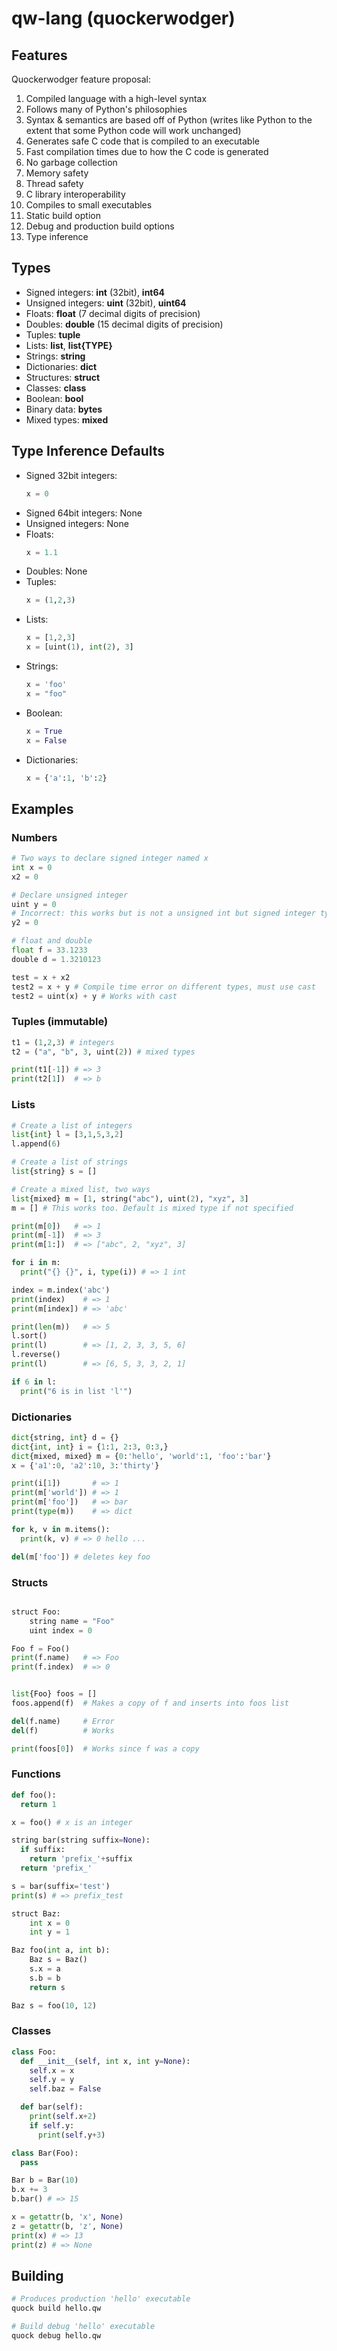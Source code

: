 # qw-lang (quockerwodger)

## Features

Quockerwodger feature proposal:
1. Compiled language with a high-level syntax
2. Follows many of Python's philosophies
3. Syntax & semantics are based off of Python (writes like Python to the extent that some Python code will work unchanged)
4. Generates safe C code that is compiled to an executable
5. Fast compilation times due to how the C code is generated
6. No garbage collection
7. Memory safety
8. Thread safety
9. C library interoperability
10. Compiles to small executables
11. Static build option
12. Debug and production build options
13. Type inference


## Types

* Signed integers: __int__ (32bit), __int64__
* Unsigned integers: __uint__ (32bit), __uint64__
* Floats: __float__ (7 decimal digits of precision)
* Doubles: __double__ (15 decimal digits of precision)
* Tuples: __tuple__
* Lists: __list__, __list{TYPE}__
* Strings: __string__
* Dictionaries: __dict__
* Structures: __struct__
* Classes: __class__
* Boolean: __bool__
* Binary data: __bytes__
* Mixed types: __mixed__


## Type Inference Defaults

* Signed 32bit integers:
  ```python
  x = 0
  ```
* Signed 64bit integers: None
* Unsigned integers: None
* Floats:
  ```python
  x = 1.1
  ```
* Doubles: None
* Tuples:
  ```python
  x = (1,2,3)
  ```
* Lists:
  ```python
  x = [1,2,3]
  x = [uint(1), int(2), 3]
  ```
* Strings:
  ```python
  x = 'foo'
  x = "foo"
  ```
* Boolean:
  ```python
  x = True
  x = False
  ```
* Dictionaries:
  ```python
  x = {'a':1, 'b':2}
  ```

## Examples

### Numbers

```python
# Two ways to declare signed integer named x
int x = 0
x2 = 0

# Declare unsigned integer
uint y = 0
# Incorrect: this works but is not a unsigned int but signed integer type
y2 = 0

# float and double
float f = 33.1233
double d = 1.3210123

test = x + x2
test2 = x + y # Compile time error on different types, must use cast
test2 = uint(x) + y # Works with cast

```
### Tuples (immutable)

```python
t1 = (1,2,3) # integers
t2 = ("a", "b", 3, uint(2)) # mixed types

print(t1[-1]) # => 3
print(t2[1])  # => b
```

### Lists

```python
# Create a list of integers
list{int} l = [3,1,5,3,2]
l.append(6)

# Create a list of strings
list{string} s = []

# Create a mixed list, two ways
list{mixed} m = [1, string("abc"), uint(2), "xyz", 3]
m = [] # This works too. Default is mixed type if not specified

print(m[0])   # => 1
print(m[-1])  # => 3
print(m[1:])  # => ["abc", 2, "xyz", 3]

for i in m:
  print("{} {}", i, type(i)) # => 1 int

index = m.index('abc')
print(index)    # => 1
print(m[index]) # => 'abc'

print(len(m))   # => 5
l.sort()
print(l)        # => [1, 2, 3, 3, 5, 6]
l.reverse()
print(l)        # => [6, 5, 3, 3, 2, 1]

if 6 in l:
  print("6 is in list 'l'")

```

### Dictionaries

```python
dict{string, int} d = {}
dict{int, int} i = {1:1, 2:3, 0:3,}
dict{mixed, mixed} m = {0:'hello', 'world':1, 'foo':'bar'}
x = {'a1':0, 'a2':10, 3:'thirty'}

print(i[1])       # => 1
print(m['world']) # => 1
print(m['foo'])   # => bar
print(type(m))    # => dict

for k, v in m.items():
  print(k, v) # => 0 hello ...

del(m['foo']) # deletes key foo
```

### Structs
```python

struct Foo:
    string name = "Foo"
    uint index = 0

Foo f = Foo()
print(f.name)   # => Foo
print(f.index)  # => 0


list{Foo} foos = []
foos.append(f)  # Makes a copy of f and inserts into foos list

del(f.name)     # Error
del(f)          # Works

print(foos[0])  # Works since f was a copy
```

### Functions
```python
def foo():
  return 1

x = foo() # x is an integer

string bar(string suffix=None):
  if suffix:
    return 'prefix_'+suffix
  return 'prefix_'

s = bar(suffix='test')
print(s) # => prefix_test

struct Baz:
    int x = 0
    int y = 1

Baz foo(int a, int b):
    Baz s = Baz()
    s.x = a
    s.b = b
    return s

Baz s = foo(10, 12)

```

### Classes

```python
class Foo:
  def __init__(self, int x, int y=None):
    self.x = x
    self.y = y
    self.baz = False

  def bar(self):
    print(self.x+2)
    if self.y:
      print(self.y+3)

class Bar(Foo):
  pass

Bar b = Bar(10)
b.x += 3
b.bar() # => 15

x = getattr(b, 'x', None)
z = getattr(b, 'z', None)
print(x) # => 13
print(z) # => None
```

## Building

```bash
# Produces production 'hello' executable
quock build hello.qw
```

```bash
# Build debug 'hello' executable
quock debug hello.qw
```

